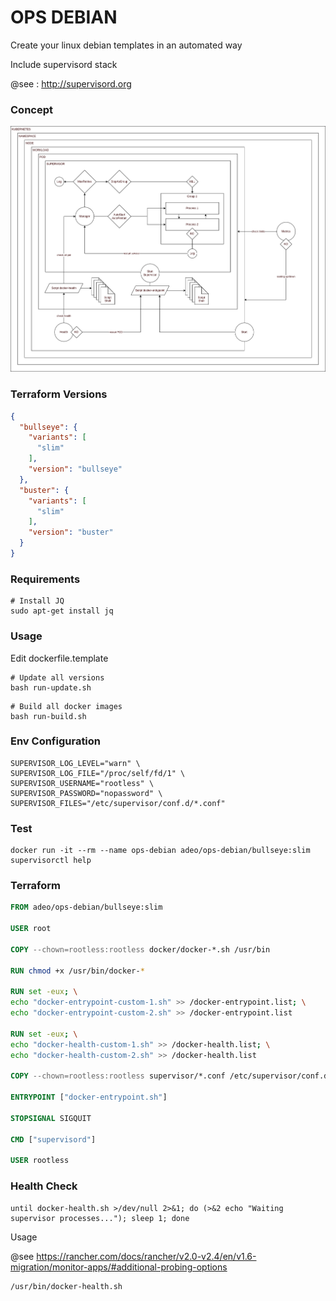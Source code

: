 # OPS DEBIAN

Create your linux debian templates in an automated way 

Include supervisord stack

@see : http://supervisord.org

### Concept

![concept](docs/concept.png)

### Terraform Versions

```json
{
  "bullseye": {
    "variants": [
      "slim"
    ],
    "version": "bullseye"
  },
  "buster": {
    "variants": [
      "slim"
    ],
    "version": "buster"
  }
}
```

### Requirements

```shell
# Install JQ
sudo apt-get install jq
```

### Usage

Edit dockerfile.template

```shell
# Update all versions
bash run-update.sh
```

```shell
# Build all docker images
bash run-build.sh
```

### Env Configuration

```dotenv
SUPERVISOR_LOG_LEVEL="warn" \
SUPERVISOR_LOG_FILE="/proc/self/fd/1" \
SUPERVISOR_USERNAME="rootless" \
SUPERVISOR_PASSWORD="nopassword" \
SUPERVISOR_FILES="/etc/supervisor/conf.d/*.conf"
```

### Test

```shell
docker run -it --rm --name ops-debian adeo/ops-debian/bullseye:slim supervisorctl help
```

### Terraform

```dockerfile
FROM adeo/ops-debian/bullseye:slim

USER root

COPY --chown=rootless:rootless docker/docker-*.sh /usr/bin

RUN chmod +x /usr/bin/docker-*

RUN set -eux; \
echo "docker-entrypoint-custom-1.sh" >> /docker-entrypoint.list; \
echo "docker-entrypoint-custom-2.sh" >> /docker-entrypoint.list

RUN set -eux; \
echo "docker-health-custom-1.sh" >> /docker-health.list; \
echo "docker-health-custom-2.sh" >> /docker-health.list

COPY --chown=rootless:rootless supervisor/*.conf /etc/supervisor/conf.d

ENTRYPOINT ["docker-entrypoint.sh"]

STOPSIGNAL SIGQUIT

CMD ["supervisord"]

USER rootless
```

### Health Check

```shell
until docker-health.sh >/dev/null 2>&1; do (>&2 echo "Waiting supervisor processes..."); sleep 1; done
```

Usage 

@see https://rancher.com/docs/rancher/v2.0-v2.4/en/v1.6-migration/monitor-apps/#additional-probing-options

```shell
/usr/bin/docker-health.sh
```
